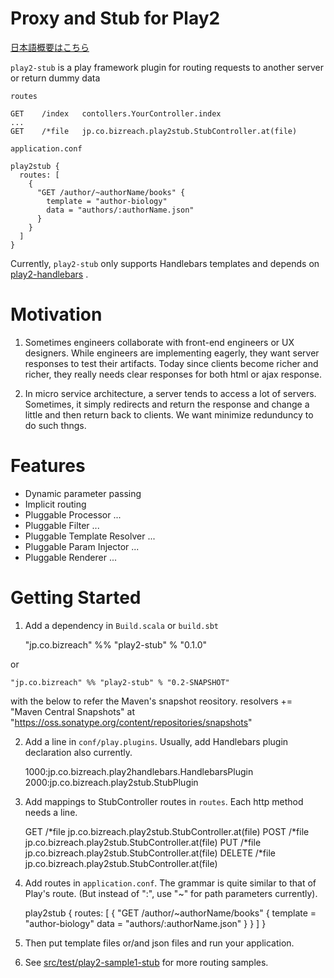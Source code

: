 Proxy and Stub for Play2
================

[日本語概要はこちら](https://speakerdeck.com/scova0731/play2stub-saratutogai-yao)

`play2-stub` is a play framework plugin for routing requests to another server or return dummy data

`routes`

    GET    /index   contollers.YourController.index
    ...
    GET    /*file   jp.co.bizreach.play2stub.StubController.at(file)


`application.conf`

    play2stub {
      routes: [
        {
          "GET /author/~authorName/books" {
            template = "author-biology"
            data = "authors/:authorName.json"
          }
        }
      ]
    }
    
Currently, `play2-stub` only supports Handlebars templates and depends on [play2-handlebars](https://github.com/bizreach/play2-handlebars) .

Motivation
=====
1. Sometimes engineers collaborate with front-end engineers or UX designers. While engineers are implementing eagerly, they want server responses to test their artifacts. Today since clients become richer and richer, they really needs clear responses for both html or ajax response. 

2. In micro service architecture, a server tends to access a lot of servers. Sometimes, it simply redirects and return the response and change a little and then return back to clients. We want minimize redunduncy to do such thngs.

Features
=====
- Dynamic parameter passing
- Implicit routing
- Pluggable Processor ...
- Pluggable Filter ...
- Pluggable Template Resolver ...
- Pluggable Param Injector ...
- Pluggable Renderer ...


Getting Started
=====
1. Add a dependency in `Build.scala` or `build.sbt`

    "jp.co.bizreach" %% "play2-stub" % "0.1.0"

  or

    "jp.co.bizreach" %% "play2-stub" % "0.2-SNAPSHOT"

  with the below to refer the Maven's snapshot reository. 
    resolvers +=
      "Maven Central Snapshots" at "https://oss.sonatype.org/content/repositories/snapshots"


2. Add a line in `conf/play.plugins`. Usually, add Handlebars plugin declaration also currently.

    1000:jp.co.bizreach.play2handlebars.HandlebarsPlugin
    2000:jp.co.bizreach.play2stub.StubPlugin

3. Add mappings to StubController routes in `routes`. Each http method needs a line. 
 
    GET     /*file         jp.co.bizreach.play2stub.StubController.at(file)
    POST    /*file         jp.co.bizreach.play2stub.StubController.at(file)
    PUT     /*file         jp.co.bizreach.play2stub.StubController.at(file)
    DELETE  /*file         jp.co.bizreach.play2stub.StubController.at(file)


4. Add routes in `application.conf`. The grammar is quite similar to that of Play's route. (But instead of ":", use "~" for path parameters currently).

    play2stub {
      routes: [
        {
          "GET /author/~authorName/books" {
            template = "author-biology"
            data = "authors/:authorName.json"
          }
        }
      ]
    }


5. Then put template files or/and json files and run your application.
 
6. See [src/test/play2-sample1-stub](https://github.com/bizreach/play2-stub/tree/master/src/test/play2-sample1-stub) for more routing samples.


